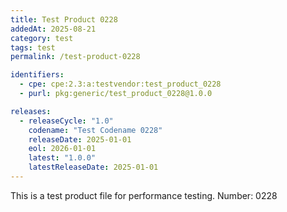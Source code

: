 ```yaml
---
title: Test Product 0228
addedAt: 2025-08-21
category: test
tags: test
permalink: /test-product-0228

identifiers:
  - cpe: cpe:2.3:a:testvendor:test_product_0228
  - purl: pkg:generic/test_product_0228@1.0.0

releases:
  - releaseCycle: "1.0"
    codename: "Test Codename 0228"
    releaseDate: 2025-01-01
    eol: 2026-01-01
    latest: "1.0.0"
    latestReleaseDate: 2025-01-01
---
```


This is a test product file for performance testing. Number: 0228
